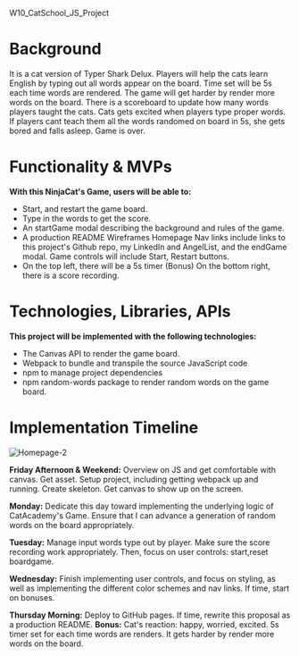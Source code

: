 W10_CatSchool_JS_Project

# Background

It is a cat version of Typer Shark Delux. Players will help the cats learn English by typing out all words appear on the board. Time set will be 5s each time words are rendered. The game will get harder by render more words on the board. There is a scoreboard to update how many words players taught the cats. Cats gets excited when players type proper words. If players cant teach them all the words randomed on board in 5s, she gets bored and falls asleep. Game is over.

# Functionality & MVPs

**With this NinjaCat's Game, users will be able to:**

* Start, and restart the game board.
* Type in the words to get the score.
* An startGame modal describing the background and rules of the game.
* A production README Wireframes Homepage Nav links include links to this project's Github repo, my LinkedIn and AngelList, and the endGame modal. Game controls will include Start, Restart buttons. 
* On the top left, there will be a 5s timer (Bonus) On the bottom right, there is a score recording.

# Technologies, Libraries, APIs

**This project will be implemented with the following technologies:**

* The Canvas API to render the game board.
* Webpack to bundle and transpile the source JavaScript code 
* npm to manage project dependencies
* npm random-words package to render random words on the game board.

# Implementation Timeline
![Homepage-2](https://user-images.githubusercontent.com/73726226/137353447-0c91a989-a685-4f8f-b4e2-49776f7850c9.png)

**Friday Afternoon & Weekend:** 
Overview on JS and get comfortable with canvas. 
Get asset.
Setup project, including getting webpack up and running. 
Create skeleton.
Get canvas to show up on the screen.

**Monday:** Dedicate this day toward implementing the underlying logic of CatAcademy's Game. Ensure that I can advance a generation of random words on the board appropriately.

**Tuesday:** Manage input words type out by player. Make sure the score recording work appropriately. Then, focus on user controls: start,reset boardgame.

**Wednesday:** Finish implementing user controls, and focus on styling, as well as implementing the different color schemes and nav links. If time, start on bonuses.

**Thursday Morning:** Deploy to GitHub pages. If time, rewrite this proposal as a production README.
**Bonus:**
Cat's reaction: happy, worried, excited.
5s timer set for each time words are renders. 
It gets harder by render more words on the board.
